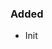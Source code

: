 [//]: 1.0.1

[//]: 1.0.0
### Added
- Init


[//]: Note
<!-- `Added` for new features.
`Changed` for changes in existing functionality.
`Deprecated` for soon-to-be removed features.
`Removed` for now removed features.
`Fixed` for any bug fixes.
`Security` in case of vulnerabilities.

`Added` 新添加的功能。
`Changed` 对现有功能的变更。
`Deprecated` 已经不建议使用，准备很快移除的功能。
`Removed` 已经移除的功能。
`Fixed` 对bug的修复
`Security` 对安全的改进  -->

